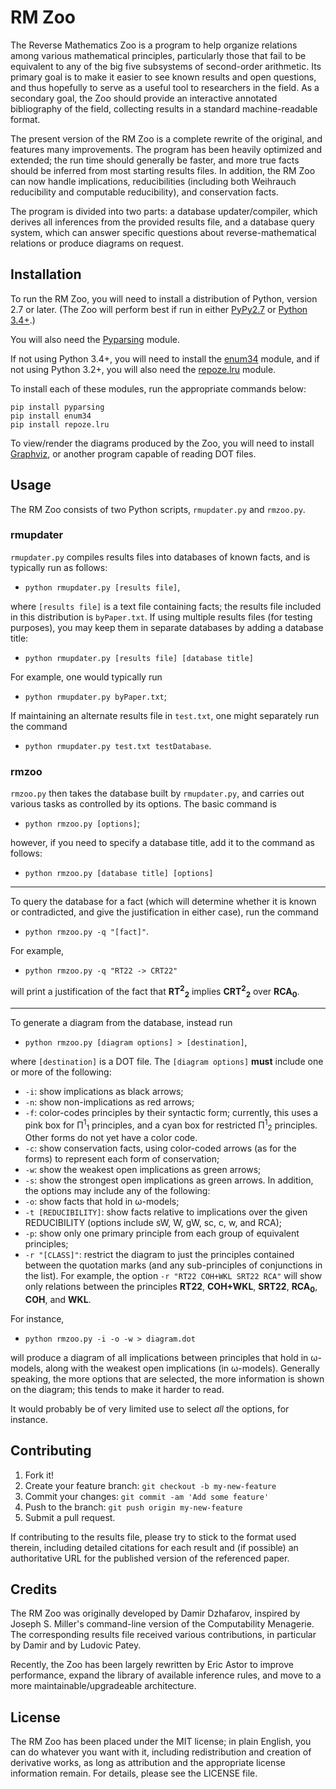 # RM Zoo

The Reverse Mathematics Zoo is a program to help organize relations among various mathematical principles, particularly those that fail to be equivalent to any of the big five subsystems of second-order arithmetic. Its primary goal is to make it easier to see known results and open questions, and thus hopefully to serve as a useful tool to researchers in the field. As a secondary goal, the Zoo should provide an interactive annotated bibliography of the field, collecting results in a standard machine-readable format.

The present version of the RM Zoo is a complete rewrite of the original, and features many improvements. The program has been heavily optimized and extended; the run time should generally be faster, and more true facts should be inferred from most starting results files. In addition, the RM Zoo can now handle implications, reducibilities (including both Weihrauch reducibility and computable reducibility), and conservation facts.

The program is divided into two parts: a database updater/compiler, which derives all inferences from the provided results file, and a database query system, which can answer specific questions about reverse-mathematical relations or produce diagrams on request.

## Installation

To run the RM Zoo, you will need to install a distribution of Python, version 2.7 or later. (The Zoo will perform best if run in either [PyPy2.7](http://pypy.org/index.html) or [Python 3.4+](https://www.python.org/).)

You will also need the [Pyparsing](http://pyparsing.wikispaces.com/) module.

If not using Python 3.4+, you will need to install the [enum34](https://bitbucket.org/stoneleaf/enum34) module, and if not using Python 3.2+, you will also need the [repoze.lru](https://github.com/repoze/repoze.lru) module.

To install each of these modules, run the appropriate commands below:
```
pip install pyparsing
pip install enum34
pip install repoze.lru
```

To view/render the diagrams produced by the Zoo, you will need to install [Graphviz](http://www.graphviz.org/), or another program capable of reading DOT files.

## Usage

The RM Zoo consists of two Python scripts, `rmupdater.py` and `rmzoo.py`.

### rmupdater

`rmupdater.py` compiles results files into databases of known facts, and is typically run as follows:

- `python rmupdater.py [results file]`,

where `[results file]` is a text file containing facts; the results file included in this distribution is `byPaper.txt`. If using multiple results files (for testing purposes), you may keep them in separate databases by adding a database title:

- `python rmupdater.py [results file] [database title]`

For example, one would typically run

- `python rmupdater.py byPaper.txt`;

If maintaining an alternate results file in `test.txt`, one might separately run the command

- `python rmupdater.py test.txt testDatabase`.

### rmzoo

`rmzoo.py` then takes the database built by `rmupdater.py`, and carries out various tasks as controlled by its options. The basic command is

- `python rmzoo.py [options]`;

however, if you need to specify a database title, add it to the command as follows:

- `python rmzoo.py [database title] [options]`

---

To query the database for a fact (which will determine whether it is known or contradicted, and give the justification in either case), run the command

- `python rmzoo.py -q "[fact]"`.

For example,

- `python rmzoo.py -q "RT22 -> CRT22"`

will print a justification of the fact that **RT<sup>2</sup><sub>2</sub>** implies **CRT<sup>2</sup><sub>2</sub>** over **RCA<sub>0</sub>**.

---

To generate a diagram from the database, instead run

- `python rmzoo.py [diagram options] > [destination]`,

where `[destination]` is a DOT file. The `[diagram options]` **must** include one or more of the following:

- `-i`: show implications as black arrows;
- `-n`: show non-implications as red arrows;
- `-f`: color-codes principles by their syntactic form; currently, this uses a pink box for Π<sup>1</sup><sub>1</sub> principles, and a cyan box for restricted Π<sup>1</sup><sub>2</sub> principles. Other forms do not yet have a color code.
- `-c`: show conservation facts, using color-coded arrows (as for the forms) to represent each form of conservation;
- `-w`: show the weakest open implications as green arrows;
- `-s`: show the strongest open implications as green arrows.
In addition, the options may include any of the following:
- `-o`: show facts that hold in ω-models;
- `-t [REDUCIBILITY]`: show facts relative to implications over the given REDUCIBILITY (options include sW, W, gW, sc, c, w, and RCA);
- `-p`: show only one primary principle from each group of equivalent principles;
- `-r "[CLASS]"`: restrict the diagram to just the principles contained between the quotation marks (and any sub-principles of conjunctions in the list). For example, the option `-r "RT22 COH+WKL SRT22 RCA"` will show only relations between the principles **RT22**, **COH+WKL**, **SRT22**, **RCA<sub>0</sub>**, **COH**, and **WKL**.

For instance,

- `python rmzoo.py -i -o -w > diagram.dot`

will produce a diagram of all implications between principles that hold in ω-models, along with the weakest open implications (in ω-models). Generally speaking, the more options that are selected, the more information is shown on the diagram; this tends to make it harder to read.

It would probably be of very limited use to select *all* the options, for instance.

## Contributing

1. Fork it!
2. Create your feature branch: `git checkout -b my-new-feature`
3. Commit your changes: `git commit -am 'Add some feature'`
4. Push to the branch: `git push origin my-new-feature`
5. Submit a pull request.

If contributing to the results file, please try to stick to the format used therein, including detailed citations for each result and (if possible) an authoritative URL for the published version of the referenced paper.

## Credits

The RM Zoo was originally developed by Damir Dzhafarov, inspired by Joseph S. Miller's command-line version of the Computability Menagerie. The corresponding results file received various contributions, in particular by Damir and by Ludovic Patey.

Recently, the Zoo has been largely rewritten by Eric Astor to improve performance, expand the library of available inference rules, and move to a more maintainable/upgradeable architecture.

## License

The RM Zoo has been placed under the MIT license; in plain English, you can do whatever you want with it, including redistribution and creation of derivative works, as long as attribution and the appropriate license information remain. For details, please see the LICENSE file.
